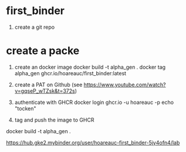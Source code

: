 # first_binder
1. create a git repo

# create a packe
1. create an docker image
	docker build -t alpha_gen .
	docker tag alpha_gen ghcr.io/hoareauc/first_binder:latest   
2. create a PAT on Github (see https://www.youtube.com/watch?v=gqseP_wTZsk&t=372s)
3. authenticate with GHCR
	docker login ghcr.io -u hoareauc -p echo "tocken"

4. tag and push the image to GHCR


docker build -t alpha_gen .

https://hub.gke2.mybinder.org/user/hoareauc-first_binder-5jy4ofn4/lab